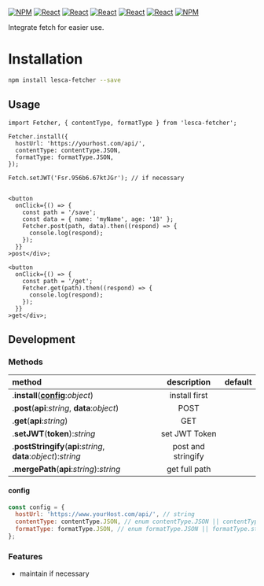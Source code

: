 [![NPM](https://img.shields.io/badge/NPM-ba443f?style=for-the-badge&logo=npm&logoColor=white)](https://www.npmjs.com/)
[![React](https://img.shields.io/badge/Node.js-43853D?style=for-the-badge&logo=node.js&logoColor=white)](https://nodejs.org/en/)
[![React](https://img.shields.io/badge/-ReactJs-61DAFB?style=for-the-badge&logo=react&logoColor=white)](https://zh-hant.reactjs.org/)
[![React](https://img.shields.io/badge/Less-1d365d?style=for-the-badge&logo=less&logoColor=white)](https://lesscss.org/)
[![React](https://img.shields.io/badge/HTML5-E34F26?style=for-the-badge&logo=html5&logoColor=white)](https://www.w3schools.com/html/)
[![React](https://img.shields.io/badge/-CSS3-1572B6?style=for-the-badge&logo=css3&logoColor=white)](https://www.w3schools.com/css/)
[![NPM](https://img.shields.io/badge/DEV-Jameshsu1125-9cf?style=for-the-badge)](https://www.npmjs.com/~jameshsu1125)

Integrate fetch for easier use.

# Installation

```sh
npm install lesca-fetcher --save
```

## Usage

```JSX
import Fetcher, { contentType, formatType } from 'lesca-fetcher';

Fetcher.install({
  hostUrl: 'https://yourhost.com/api/',
  contentType: contentType.JSON,
  formatType: formatType.JSON,
});

Fetch.setJWT('Fsr.956b6.67ktJGr'); // if necessary


<button
  onClick={() => {
    const path = '/save';
    const data = { name: 'myName', age: '18' };
    Fetcher.post(path, data).then((respond) => {
      console.log(respond);
    });
  }}
>post</div>;

<button
  onClick={() => {
    const path = '/get';
    Fetcher.get(path).then((respond) => {
      console.log(respond);
    });
  }}
>get</div>;
```

## Development

### Methods

| method                                                           |    description     | default |
| :--------------------------------------------------------------- | :----------------: | ------: |
| .**install**(**[config](#config)**:_object_)                     |   install first    |         |
| .**post**(**api**:_string_, **data**:_object_)                   |        POST        |         |
| .**get**(**api**:_string_)                                       |        GET         |         |
| .**setJWT**(**token**):_string_                                  |   set JWT Token    |         |
| .**postStringify**(**api**:_string_, **data**:_object_):_string_ | post and stringify |         |
| .**mergePath**(**api**:_string_):_string_                        |   get full path    |         |

#### config

```js
const config = {
  hostUrl: 'https://www.yourHost.com/api/', // string
  contentType: contentType.JSON, // enum contentType.JSON || contentType.URL_ENCODED
  formatType: formatType.JSON, // enum formatType.JSON || formatType.string
};
```

### Features

- maintain if necessary
